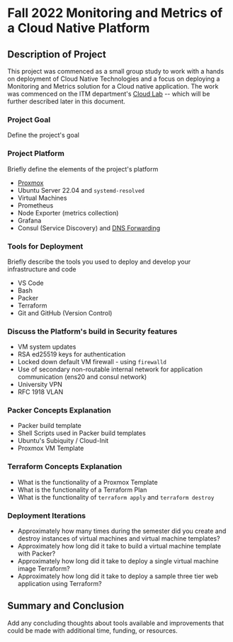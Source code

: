 # Fall 2022 Monitoring and Metrics of a Cloud Native Platform

## Description of Project

This project was commenced as a small group study to work with a hands on deployment of Cloud Native Technologies and a focus on deploying a Monitoring and Metrics solution for a Cloud native application. The work was commenced on the ITM department's [Cloud Lab](https://jeremyhajek.com/pages/Cloud-Lab.html "Link to Cloud Lab Specs page") -- which will be further described later in this document.

### Project Goal

Define the project's goal

### Project Platform

Briefly define the elements of the project's platform

* [Proxmox](https://proxmox.com "web page for Proxmox Virtualization Platform")
* Ubuntu Server 22.04 and `systemd-resolved`
* Virtual Machines
* Prometheus
* Node Exporter (metrics collection)
* Grafana
* Consul (Service Discovery) and [DNS Forwarding](https://developer.hashicorp.com/consul/tutorials/networking/dns-forwarding#systemd-resolved-setup "web page for Consul DNS Forwarding")

### Tools for Deployment

Briefly describe the tools you used to deploy and develop your infrastructure and code

* VS Code
* Bash
* Packer
* Terraform
* Git and GitHub (Version Control)

### Discuss the Platform's build in Security features

* VM system updates
* RSA ed25519 keys for authentication
* Locked down default VM firewall - using `firewalld`
* Use of secondary non-routable internal network for application communication (ens20 and consul network)
* University VPN
* RFC 1918 VLAN

### Packer Concepts Explanation

* Packer build template
* Shell Scripts used in Packer build templates
* Ubuntu's Subiquity / Cloud-Init
* Proxmox VM Template

### Terraform Concepts Explanation

* What is the functionality of a Proxmox Template
* What is the functionality of a Terraform Plan
* What is the functionality of `terraform apply` and `terraform destroy`

### Deployment Iterations

* Approximately how many times during the semester did you create and destroy instances of virtual machines and virtual machine templates?
* Approximately how long did it take to build a virtual machine template with Packer?
* Approximately how long did it take to deploy a single virtual machine image Terraform?
* Approximately how long did it take to deploy a sample three tier web application using Terraform?

## Summary and Conclusion

Add any concluding thoughts about tools available and improvements that could be made with additional time, funding, or resources.
